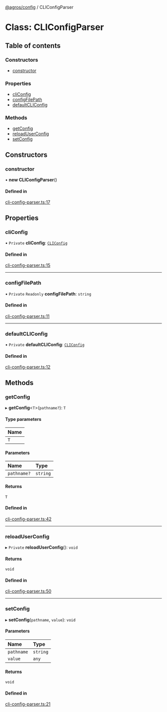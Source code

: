 [@agros/config](../index.md) / CLIConfigParser

# Class: CLIConfigParser

## Table of contents

### Constructors

- [constructor](CLIConfigParser.md#constructor)

### Properties

- [cliConfig](CLIConfigParser.md#cliconfig)
- [configFilePath](CLIConfigParser.md#configfilepath)
- [defaultCLIConfig](CLIConfigParser.md#defaultcliconfig)

### Methods

- [getConfig](CLIConfigParser.md#getconfig)
- [reloadUserConfig](CLIConfigParser.md#reloaduserconfig)
- [setConfig](CLIConfigParser.md#setconfig)

## Constructors

### <a id="constructor" name="constructor"></a> constructor

• **new CLIConfigParser**()

#### Defined in

[cli-config-parser.ts:17](https://github.com/agrosjs/agros/blob/01b3301/packages/agros-config/src/cli-config-parser.ts#L17)

## Properties

### <a id="cliconfig" name="cliconfig"></a> cliConfig

• `Private` **cliConfig**: [`CLIConfig`](../interfaces/CLIConfig.md)

#### Defined in

[cli-config-parser.ts:15](https://github.com/agrosjs/agros/blob/01b3301/packages/agros-config/src/cli-config-parser.ts#L15)

___

### <a id="configfilepath" name="configfilepath"></a> configFilePath

• `Private` `Readonly` **configFilePath**: `string`

#### Defined in

[cli-config-parser.ts:11](https://github.com/agrosjs/agros/blob/01b3301/packages/agros-config/src/cli-config-parser.ts#L11)

___

### <a id="defaultcliconfig" name="defaultcliconfig"></a> defaultCLIConfig

• `Private` **defaultCLIConfig**: [`CLIConfig`](../interfaces/CLIConfig.md)

#### Defined in

[cli-config-parser.ts:12](https://github.com/agrosjs/agros/blob/01b3301/packages/agros-config/src/cli-config-parser.ts#L12)

## Methods

### <a id="getconfig" name="getconfig"></a> getConfig

▸ **getConfig**<`T`\>(`pathname?`): `T`

#### Type parameters

| Name |
| :------ |
| `T` |

#### Parameters

| Name | Type |
| :------ | :------ |
| `pathname?` | `string` |

#### Returns

`T`

#### Defined in

[cli-config-parser.ts:42](https://github.com/agrosjs/agros/blob/01b3301/packages/agros-config/src/cli-config-parser.ts#L42)

___

### <a id="reloaduserconfig" name="reloaduserconfig"></a> reloadUserConfig

▸ `Private` **reloadUserConfig**(): `void`

#### Returns

`void`

#### Defined in

[cli-config-parser.ts:50](https://github.com/agrosjs/agros/blob/01b3301/packages/agros-config/src/cli-config-parser.ts#L50)

___

### <a id="setconfig" name="setconfig"></a> setConfig

▸ **setConfig**(`pathname`, `value`): `void`

#### Parameters

| Name | Type |
| :------ | :------ |
| `pathname` | `string` |
| `value` | `any` |

#### Returns

`void`

#### Defined in

[cli-config-parser.ts:21](https://github.com/agrosjs/agros/blob/01b3301/packages/agros-config/src/cli-config-parser.ts#L21)

